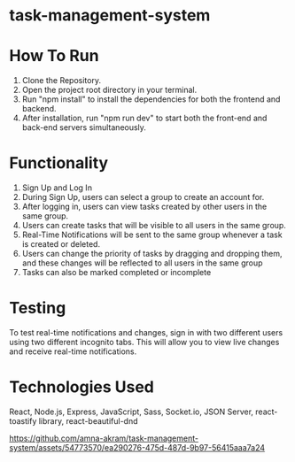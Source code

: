 # task-management-system
# How To Run
1. Clone the Repository.
2. Open the project root directory in your terminal.
3. Run "npm install" to install the dependencies for both the frontend and backend.
4. After installation, run "npm run dev" to start both the front-end and back-end servers simultaneously.

# Functionality
1. Sign Up and Log In
2. During Sign Up, users can select a group to create an account for.
3. After logging in, users can view tasks created by other users in the same group.
4. Users can create tasks that will be visible to all users in the same group.
5. Real-Time Notifications will be sent to the same group whenever a task is created or deleted.
6. Users can change the priority of tasks by dragging and dropping them, and these changes will be reflected to all users in the same group
7. Tasks can also be marked completed or incomplete

# Testing
To test real-time notifications and changes, sign in with two different users using two different incognito tabs. This will allow you to view live changes and receive real-time notifications.

# Technologies Used
React, Node.js, Express, JavaScript, Sass, Socket.io, JSON Server, react-toastify library, react-beautiful-dnd


https://github.com/amna-akram/task-management-system/assets/54773570/ea290276-475d-487d-9b97-56415aaa7a24

